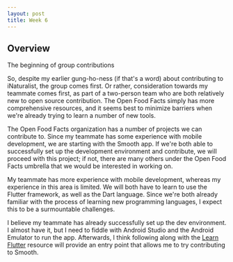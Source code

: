 ```yaml
---
layout: post
title: Week 6
---
```


## Overview
The beginning of group contributions

<!--more-->

So, despite my earlier gung-ho-ness (if that's a word) about contributing to iNaturalist, the group comes first. Or rather, consideration towards my teammate comes first, as part of a two-person team who are both relatively new to open source contribution. The Open Food Facts simply has more comprehensive resources, and it seems best to minimize barriers when we're already trying to learn a number of new tools.

The Open Food Facts organization has a number of projects we can contribute to. Since my teammate has some experience with mobile development, we are starting with the Smooth app. If we're both able to successfully set up the development environment and contribute, we will proceed with this project; if not, there are many others under the Open Food Facts umbrella that we would be interested in working on.

My teammate has more experience with mobile development, whereas my experience in this area is limited. We will both have to learn to use the Flutter framework, as well as the Dart language. Since we're both already familiar with the process of learning new programming languages, I expect this to be a surmountable challenges.

I believe my teammate has already successfully set up the dev environment. I almost have it, but I need to fiddle with Android Studio and the Android Emulator to run the app. Afterwards, I think following along with the [Learn Flutter](https://docs.flutter.dev/get-started/learn-flutter) resource will provide an entry point that allows me to try contributing to Smooth.